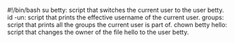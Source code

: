 #!/bin/bash
su betty: script that switches the current user to the user betty.
id -un: script that prints the effective username of the current user.
groups: script that prints all the groups the current user is part of.
chown betty hello: script that changes the owner of the file hello to the user betty.
